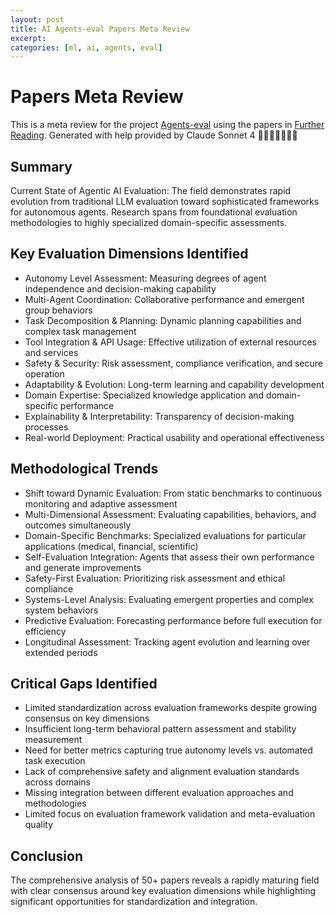 ```yaml
---
layout: post
title: AI Agents-eval Papers Meta Review
excerpt: 
categories: [ml, ai, agents, eval]
---
```


# Papers Meta Review

This is a meta review for the project [Agents-eval](https://github.com/qte77/Agents-eval) using the papers in [Further Reading](https://github.com/qte77/Agents-eval/blob/main/docs/papers/further_reading.md). Generated with help provided by Claude Sonnet 4 🙏🏼🌟🙌🏼💕🤗

## Summary
Current State of Agentic AI Evaluation: The field demonstrates rapid evolution from traditional LLM evaluation toward sophisticated frameworks for autonomous agents. Research spans from foundational evaluation methodologies to highly specialized domain-specific assessments.

## Key Evaluation Dimensions Identified

- Autonomy Level Assessment: Measuring degrees of agent independence and decision-making capability
- Multi-Agent Coordination: Collaborative performance and emergent group behaviors
- Task Decomposition & Planning: Dynamic planning capabilities and complex task management
- Tool Integration & API Usage: Effective utilization of external resources and services
- Safety & Security: Risk assessment, compliance verification, and secure operation
- Adaptability & Evolution: Long-term learning and capability development
- Domain Expertise: Specialized knowledge application and domain-specific performance
- Explainability & Interpretability: Transparency of decision-making processes
- Real-world Deployment: Practical usability and operational effectiveness

## Methodological Trends

- Shift toward Dynamic Evaluation: From static benchmarks to continuous monitoring and adaptive assessment
- Multi-Dimensional Assessment: Evaluating capabilities, behaviors, and outcomes simultaneously
- Domain-Specific Benchmarks: Specialized evaluations for particular applications (medical, financial, scientific)
- Self-Evaluation Integration: Agents that assess their own performance and generate improvements
- Safety-First Evaluation: Prioritizing risk assessment and ethical compliance
- Systems-Level Analysis: Evaluating emergent properties and complex system behaviors
- Predictive Evaluation: Forecasting performance before full execution for efficiency
- Longitudinal Assessment: Tracking agent evolution and learning over extended periods

## Critical Gaps Identified

- Limited standardization across evaluation frameworks despite growing consensus on key dimensions
- Insufficient long-term behavioral pattern assessment and stability measurement
- Need for better metrics capturing true autonomy levels vs. automated task execution
- Lack of comprehensive safety and alignment evaluation standards across domains
- Missing integration between different evaluation approaches and methodologies
- Limited focus on evaluation framework validation and meta-evaluation quality

## Conclusion
The comprehensive analysis of 50+ papers reveals a rapidly maturing field with clear consensus around key evaluation dimensions while highlighting significant opportunities for standardization and integration.
